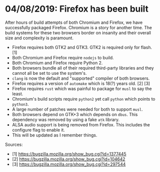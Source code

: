 # 04/08/2019: Firefox has been built

After hours of build attempts of both Chromium and Firefox, we have
successfully packaged Firefox. Chromium is a story for another time. The
build systems for these two browsers border on insanity and their
overall size and complexity is paramount.

-   Firefox requires both GTK2 and GTK3. GTK2 is required only for
    flash. \[1\]
-   Both Chromium and Firefox require `nodejs` to build.
-   Both Chromium and Firefox require Python 2.
-   Both browsers bundle all of their required third-party libraries and
    they cannot all be set to use the system\'s.
-   `clang` is now the default and "supported" compiler of both
    browsers.
-   Firefox requires a version of `automake` which is 18(?) years old.
    \[2\] \[3\]
-   Firefox requires `rust` which was painful to package for `musl` to
    say the least.
-   Chromium\'s build scripts require `python2` yet call `python` which
    points to `python3`.
-   A large number of patches were needed for both to support `musl`.
-   Both browsers depend on GTK+3 which depends on `dbus`. This
    dependency was removed by using a fake `atk` library.
-   ALSA audio support is being removed from Firefox. This includes the
    configure flag to enable it.
-   This will be updated as I remember things.

Sources:

-   \[1\] <https://bugzilla.mozilla.org/show_bug.cgi?id=1377445>
-   \[2\] <https://bugzilla.mozilla.org/show_bug.cgi?id=104642>
-   \[3\] <https://bugzilla.mozilla.org/show_bug.cgi?id=297544>
